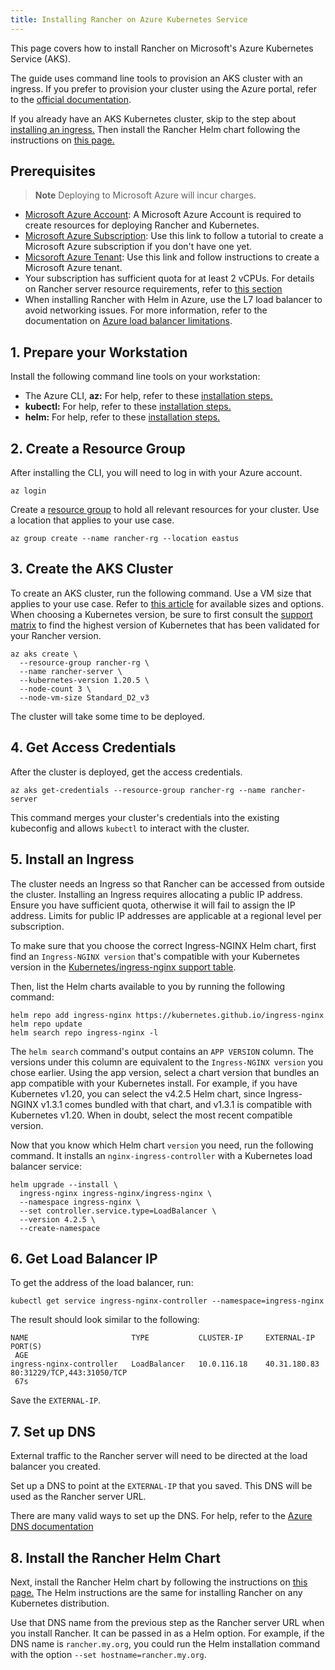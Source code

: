 ```yaml
---
title: Installing Rancher on Azure Kubernetes Service
---
```


This page covers how to install Rancher on Microsoft's Azure Kubernetes Service (AKS).

The guide uses command line tools to provision an AKS cluster with an ingress. If you prefer to provision your cluster using the Azure portal, refer to the [official documentation](https://docs.microsoft.com/en-us/azure/aks/kubernetes-walkthrough-portal).

If you already have an AKS Kubernetes cluster, skip to the step about [installing an ingress.](#5-install-an-ingress) Then install the Rancher Helm chart following the instructions on [this page.](../../../pages-for-subheaders/install-upgrade-on-a-kubernetes-cluster.md#install-the-rancher-helm-chart)

## Prerequisites

>**Note**
>Deploying to Microsoft Azure will incur charges.

- [Microsoft Azure Account](https://azure.microsoft.com/en-us/free/): A Microsoft Azure Account is required to create resources for deploying Rancher and Kubernetes.
- [Microsoft Azure Subscription](https://docs.microsoft.com/en-us/azure/cost-management-billing/manage/create-subscription#create-a-subscription-in-the-azure-portal): Use this link to follow a tutorial to create a Microsoft Azure subscription if you don't have one yet.
- [Micsoroft Azure Tenant](https://docs.microsoft.com/en-us/azure/active-directory/develop/quickstart-create-new-tenant): Use this link and follow instructions to create a Microsoft Azure tenant.
- Your subscription has sufficient quota for at least 2 vCPUs. For details on Rancher server resource requirements, refer to [this section](../../../pages-for-subheaders/installation-requirements.md#rke-and-hosted-kubernetes)
- When installing Rancher with Helm in Azure, use the L7 load balancer to avoid networking issues. For more information, refer to the documentation on [Azure load balancer limitations](https://docs.microsoft.com/en-us/azure/load-balancer/components#limitations).

## 1. Prepare your Workstation

Install the following command line tools on your workstation:

- The Azure CLI, **az:** For help, refer to these [installation steps.](https://docs.microsoft.com/en-us/cli/azure/)
- **kubectl:** For help, refer to these [installation steps.](https://kubernetes.io/docs/tasks/tools/#kubectl)
- **helm:** For help, refer to these [installation steps.](https://helm.sh/docs/intro/install/)

## 2. Create a Resource Group

After installing the CLI, you will need to log in with your Azure account.

```
az login
```

Create a [resource group](https://docs.microsoft.com/en-us/azure/azure-resource-manager/management/manage-resource-groups-portal) to hold all relevant resources for your cluster. Use a location that applies to your use case.

```
az group create --name rancher-rg --location eastus
```

## 3. Create the AKS Cluster

To create an AKS cluster, run the following command. Use a VM size that applies to your use case. Refer to [this article](https://docs.microsoft.com/en-us/azure/virtual-machines/sizes) for available sizes and options. When choosing a Kubernetes version, be sure to first consult the [support matrix](https://rancher.com/support-matrix/) to find the highest version of Kubernetes that has been validated for your Rancher version.

```
az aks create \
  --resource-group rancher-rg \
  --name rancher-server \
  --kubernetes-version 1.20.5 \
  --node-count 3 \
  --node-vm-size Standard_D2_v3
```

The cluster will take some time to be deployed.

## 4. Get Access Credentials

After the cluster is deployed, get the access credentials.

```
az aks get-credentials --resource-group rancher-rg --name rancher-server
```

This command merges your cluster's credentials into the existing kubeconfig and allows `kubectl` to interact with the cluster.

## 5. Install an Ingress

The cluster needs an Ingress so that Rancher can be accessed from outside the cluster. Installing an Ingress requires allocating a public IP address. Ensure you have sufficient quota, otherwise it will fail to assign the IP address. Limits for public IP addresses are applicable at a regional level per subscription.

To make sure that you choose the correct Ingress-NGINX Helm chart, first find an `Ingress-NGINX version` that's compatible with your Kubernetes version in the [Kubernetes/ingress-nginx support table](https://github.com/kubernetes/ingress-nginx#supported-versions-table). 

Then, list the Helm charts available to you by running the following command:

```
helm repo add ingress-nginx https://kubernetes.github.io/ingress-nginx
helm repo update
helm search repo ingress-nginx -l
```

The `helm search` command's output contains an `APP VERSION` column. The versions under this column are equivalent to the `Ingress-NGINX version` you chose earlier. Using the app version, select a chart version that bundles an app compatible with your Kubernetes install. For example, if you have Kubernetes v1.20, you can select the v4.2.5 Helm chart, since Ingress-NGINX v1.3.1 comes bundled with that chart, and v1.3.1 is compatible with Kubernetes v1.20. When in doubt, select the most recent compatible version.

Now that you know which Helm chart `version` you need, run the following command. It installs an `nginx-ingress-controller` with a Kubernetes load balancer service:

```
helm upgrade --install \
  ingress-nginx ingress-nginx/ingress-nginx \
  --namespace ingress-nginx \
  --set controller.service.type=LoadBalancer \
  --version 4.2.5 \
  --create-namespace
```

## 6. Get Load Balancer IP

To get the address of the load balancer, run:

```
kubectl get service ingress-nginx-controller --namespace=ingress-nginx
```

The result should look similar to the following:

```
NAME                       TYPE           CLUSTER-IP     EXTERNAL-IP    PORT(S)
 AGE
ingress-nginx-controller   LoadBalancer   10.0.116.18    40.31.180.83   80:31229/TCP,443:31050/TCP
 67s
```

Save the `EXTERNAL-IP`.

## 7. Set up DNS

External traffic to the Rancher server will need to be directed at the load balancer you created.

Set up a DNS to point at the `EXTERNAL-IP` that you saved. This DNS will be used as the Rancher server URL.

There are many valid ways to set up the DNS. For help, refer to the [Azure DNS documentation](https://docs.microsoft.com/en-us/azure/dns/)

## 8. Install the Rancher Helm Chart

Next, install the Rancher Helm chart by following the instructions on [this page.](../../../pages-for-subheaders/install-upgrade-on-a-kubernetes-cluster.md#install-the-rancher-helm-chart) The Helm instructions are the same for installing Rancher on any Kubernetes distribution.

Use that DNS name from the previous step as the Rancher server URL when you install Rancher. It can be passed in as a Helm option. For example, if the DNS name is `rancher.my.org`, you could run the Helm installation command with the option `--set hostname=rancher.my.org`.
